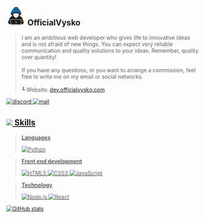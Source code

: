 
## <picture><img src = "https://github.com/0xAbdulKhalid/0xAbdulKhalid/raw/main/assets/mdImages/about_me.gif" width = 50px></picture> **OfficialVysko**

> I am an ambitious web developer who gives life to innovative ideas and is not afraid of new things. You can expect very reliable communication and quality solutions to your ideas. Remember, quality over quantity!
> <br><br>
> If you have any questions, or you want to arrange a commission, feel free to write me on my email or social networks.<br>
> <br>
> ┗ Website: [dev.officialvysko.com](https://dev.officialvysko.com)<br>
<a href="https://discord.com/users/611182964948074526" target="_blank">
<img src="https://img.shields.io/badge/DISCORD-323540?style=for-the-badge&logo=discord&logoColor=5294E2" alt=discord style="margin-bottom: 5px;"/>

<a href="mailto:dev.officialvysko@gmail.com" target="_blank">
<img src="https://img.shields.io/badge/GMAIL-323540?style=for-the-badge&logo=gmail&logoColor=5294E2" alt=mail style="margin-bottom: 5px;" />
<br>

## <img src="https://media2.giphy.com/media/QssGEmpkyEOhBCb7e1/giphy.gif?cid=ecf05e47a0n3gi1bfqntqmob8g9aid1oyj2wr3ds3mg700bl&rid=giphy.gif" width ="25"><b> Skills</b>

<p align="center">
	
> **Languages**
>	
>    ![Python](https://img.shields.io/badge/Python-323540?style=for-the-badge&logo=python&logoColor=5294E2)
    
> **Front end development**
>
>   ![HTML5](https://img.shields.io/badge/HTML5-323540?style=for-the-badge&logo=html5&logoColor=5294E2)
>   ![CSS3](https://img.shields.io/badge/CSS-323540?style=for-the-badge&logo=css3&logoColor=5294E2)
>   ![JavaScript](https://img.shields.io/badge/JavaScript-323540?style=for-the-badge&logo=javascript&logoColor=5294E2)

> **Technology**
>
>    ![Node.js](https://img.shields.io/badge/Node.js-323540?style=for-the-badge&logo=node.js&logoColor=5294E2)
>    ![React](https://img.shields.io/badge/React-323540?style=for-the-badge&logo=react&logoColor=5294E2)
	
</p>

[![GitHub stats](https://github-readme-stats.vercel.app/api?username=OfficialVysko&hide=prs,issues&count_private=true&show_icons=true&theme=COBALT)]()
